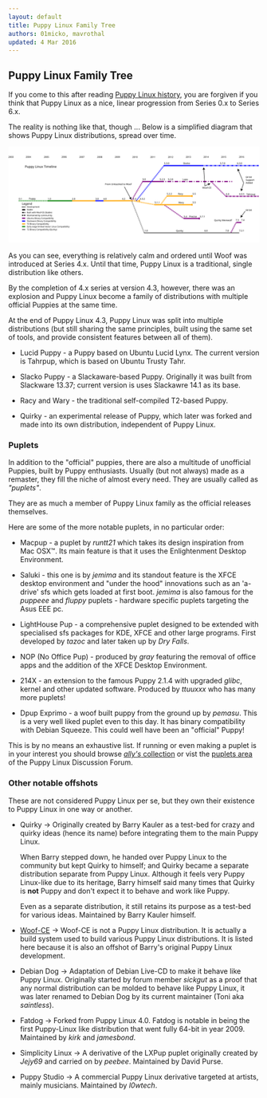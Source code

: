 ```yaml
---
layout: default
title: Puppy Linux Family Tree
authors: 01micko, mavrothal
updated: 4 Mar 2016
---
```

## Puppy Linux Family Tree

If you come to this after reading [Puppy Linux history](history.html),
you are forgiven if you think that Puppy Linux as a nice, linear
progression from Series 0.x to Series 6.x. 

The reality is nothing like that, though ... 
Below is a simplified diagram that shows Puppy Linux distributions, 
spread over time.

![Puppy Linux family tree image](timeline_puppy.svg)

As you can see, everything is relatively calm and ordered until 
Woof was introduced at Series 4.x. Until that time, Puppy Linux is
a traditional, single distribution like others. 

By the completion of 4.x series at version 4.3, however, there was
an explosion and Puppy Linux become a family of distributions with 
multiple official Puppies at the same time.

At the end of Puppy Linux 4.3, Puppy Linux was split into multiple
distributions (but still sharing the same principles, built using 
the same set of tools, and provide consistent features between all of
them).

 - Lucid Puppy - a Puppy based on Ubuntu Lucid Lynx. The current version 
   is Tahrpup, which is based on Ubuntu Trusty Tahr.
   
 - Slacko Puppy - a Slackaware-based Puppy. Originally it was built from
   Slackware 13.37; current version is uses Slackawre 14.1 as its base.
   
 - Racy and Wary - the traditional 
   self-compiled T2-based Puppy.
 
 - Quirky - an experimental release of Puppy, which later was forked
   and made into its own distribution, independent of Puppy Linux.




### Puplets

In addition to the "official" puppies, there are also a multitude of
unofficial Puppies, built by Puppy enthusiasts. Usually (but not always)
made as a remaster, they fill the niche of almost every need. They
are usually called as _"puplets"_.

They are as much a member of Puppy Linux family as the official releases
themselves.

Here are some of the more notable puplets, in no particular order:

  * Macpup - a puplet by _runtt21_ which takes its design inspiration
    from Mac OSX™. Its main feature is that it uses the Enlightenment
    Desktop Environment.
    
  * Saluki - this one is by _jemima_ and its standout feature is the
    XFCE desktop environment and "under the hood" innovations such as
    an 'a-drive' sfs which gets loaded at first boot. _jemima_ is also
    famous for the _puppeee_ and _fluppy_ puplets - hardware specific puplets
    targeting the Asus EEE pc.
    
  * LightHouse Pup - a comprehensive puplet designed to be extended with
    specialised sfs packages for KDE, XFCE and other large programs. First
    developed by _tazoc_ and later taken up by _Dry Falls_.
    
  * NOP (No Office Pup) - produced by _gray_ featuring the removal of office
    apps and the addition of the XFCE Desktop Environment.
    
  * 214X - an extension to the famous Puppy 2.1.4 with upgraded _glibc_,
    kernel and other updated software. Produced by _ttuuxxx_ who has many
    more puplets!
    
  * Dpup Exprimo - a woof built puppy from the ground up by _pemasu_. This 
    is a very well liked puplet even to this day. It has binary compatibility
    with Debian Squeeze. This could well have been an "official" Puppy!
    
This is by no means an exhaustive list. If running or even making a puplet
is in your interest you should browse 
[_ally's_ collection](https://archive.org/details/puppylinux) or vist the
[puplets area](http://www.murga-linux.com/puppy/index.php?f=35) of the 
Puppy Linux Discussion Forum.

### Other notable offshots

These are not considered Puppy Linux per se, but they own their
existence to Puppy Linux in one way or another.

 * Quirky → Originally created by Barry Kauler as a test-bed for crazy 
   and quirky ideas (hence its name) before integrating them to the main 
   Puppy Linux.
   
   When Barry stepped down, he handed over Puppy Linux to the community
   but kept Quirky to himself; and Quirky became a separate distribution
   separate from Puppy Linux. Although it feels very Puppy Linux-like
   due to its heritage, Barry himself said many times that Quirky 
   is **not** Puppy and don't expect it to behave and work like Puppy.
   
   Even as a separate distribution, it still retains its purpose as a
   test-bed for various ideas. Maintained by Barry Kauler himself.
     
 * [Woof-CE](woof-ce.html) → Woof-CE is not a Puppy Linux distribution.
   It is actually a build system used to build various Puppy Linux
   distributions. It is listed here because it is also an offshot of
   Barry's original Puppy Linux development.
 
 * Debian Dog → Adaptation of Debian Live-CD to make it behave like
   Puppy Linux. Originally started by forum member _sickgut_ as a proof
   that any normal distribution can be molded to behave like Puppy Linux,
   it was later renamed to Debian Dog by its current maintainer
   (Toni aka _saintless_).
 
 * Fatdog → Forked from Puppy Linux 4.0. Fatdog is notable in being
   the first Puppy-Linux like distribution that went fully 64-bit in
   year 2009. Maintained by _kirk_ and _jamesbond_.
 
 * Simplicity Linux →  A derivative of the LXPup puplet originally
   created by _Jejy69_ and carried on by _peebee_. Maintained by
   David Purse.
 
 * Puppy Studio →  A commercial Puppy Linux derivative targeted at
   artists, mainly musicians. Maintained by _l0wtech_.

